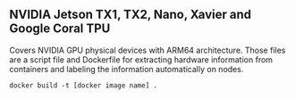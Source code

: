 ## NVIDIA Jetson TX1, TX2, Nano, Xavier and Google Coral TPU

Covers NVIDIA GPU physical devices with ARM64 architecture.
Those files are a script file and Dockerfile for extracting hardware information from containers and labeling the information automatically on nodes.

```
docker build -t [docker image name] .
```
